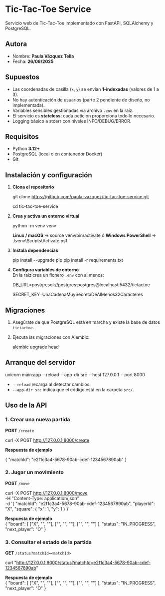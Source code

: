 # Tic-Tac-Toe Service

Servicio web de Tic-Tac-Toe implementado con FastAPI, SQLAlchemy y PostgreSQL.

## Autora

- Nombre: **Paula Vázquez Tella**  
- Fecha: **26/06/2025**

## Supuestos

- Las coordenadas de casilla (`x`, `y`) se envían **1-indexadas** (valores de 1 a 3).  
- No hay autenticación de usuarios (parte 2 pendiente de diseño, no implementada).  
- Variables sensibles gestionadas vía archivo `.env` en la raíz.  
- El servicio es **stateless**; cada petición proporciona todo lo necesario.  
- Logging básico a stderr con niveles INFO/DEBUG/ERROR.

## Requisitos

- Python **3.12+**  
- PostgreSQL (local o en contenedor Docker)  
- Git

## Instalación y configuración

1. **Clona el repositorio**  

   git clone <https://github.com/paula-vazquez/tic-tac-toe-service.git>
   
   cd tic-tac-toe-service

3. **Crea y activa un entorno virtual**  

   python -m venv venv
   
   **Linux / macOS** -> source venv/bin/activate ó **Windows PowerShell** -> .\venv\Scripts\Activate.ps1

5. **Instala dependencias**  

   pip install --upgrade pip
   pip install -r requirements.txt

6. **Configura variables de entorno**  
   En la raíz crea un fichero `.env` con al menos:

   DB_URL=postgresql://postgres:postgres@localhost:5432/tictactoe
   
   SECRET_KEY=UnaCadenaMuySecretaDeAlMenos32Caracteres

## Migraciones

1. Asegúrate de que PostgreSQL está en marcha y existe la base de datos `tictactoe`.  
2. Ejecuta las migraciones con Alembic:

   alembic upgrade head

## Arranque del servidor

uvicorn main:app --reload --app-dir src --host 127.0.0.1 --port 8000

- `--reload` recarga al detectar cambios.  
- `--app-dir src` indica que el código está en la carpeta `src/`.

## Uso de la API

### 1. Crear una nueva partida

**POST** `/create`

curl -X POST http://127.0.0.1:8000/create

**Respuesta de ejemplo**  

{ "matchId": "e2f1c3a4-5678-90ab-cdef-1234567890ab" }


### 2. Jugar un movimiento

**POST** `/move`

curl -X POST http://127.0.0.1:8000/move \
  -H "Content-Type: application/json" \
  -d '{
        "matchId": "e2f1c3a4-5678-90ab-cdef-1234567890ab",
        "playerId": "X",
        "square": { "x": 1, "y": 1 }
      }'

**Respuesta de ejemplo**  
{
  "board": [
    ["X", "", ""],
    ["", "", ""],
    ["", "", ""]
  ],
  "status": "IN_PROGRESS",
  "next_player": "O"
}

### 3. Consultar el estado de la partida

**GET** `/status?matchId=<matchId>`

curl "http://127.0.0.1:8000/status?matchId=e2f1c3a4-5678-90ab-cdef-1234567890ab"


**Respuesta de ejemplo**  
{
  "board": [
    ["X", "", ""],
    ["", "", ""],
    ["", "", ""]
  ],
  "status": "IN_PROGRESS",
  "next_player": "O"
}
